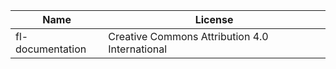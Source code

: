 | Name             | License                                        |
|------------------|------------------------------------------------|
| fl-documentation | Creative Commons Attribution 4.0 International |

